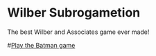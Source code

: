 # Wilber Subrogametion

The best Wilber and Associates game ever made!

#[Play the Batman game](https://bigjman123.github.io/wilber-subrogametion/level1.html)

<!-- ![In Game Screenshot](https://github.com/BigJman123/phaserproject/blob/master/batman.png) -->
